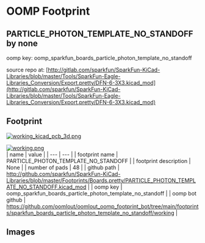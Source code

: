 # OOMP Footprint  
## PARTICLE_PHOTON_TEMPLATE_NO_STANDOFF  by none  
  
oomp key: oomp_sparkfun_boards_particle_photon_template_no_standoff  
  
source repo at: [http://gitlab.com/sparkfun/SparkFun-KiCad-Libraries/blob/master/Tools/SparkFun-Eagle-Libraries_Conversion/Export.pretty/DFN-6-3X3.kicad_mod](http://gitlab.com/sparkfun/SparkFun-KiCad-Libraries/blob/master/Tools/SparkFun-Eagle-Libraries_Conversion/Export.pretty/DFN-6-3X3.kicad_mod)  
## Footprint  
  
[![working_kicad_pcb_3d.png](working_kicad_pcb_3d_600.png)](working_kicad_pcb_3d.png)  
  
[![working.png](working_600.png)](working.png)  
| name | value | 
| --- | --- | 
| footprint name | PARTICLE_PHOTON_TEMPLATE_NO_STANDOFF | 
| footprint description | None | 
| number of pads | 48 | 
| github path | http://github.com/sparkfun/SparkFun-KiCad-Libraries/blob/master/Footprints/Boards.pretty/PARTICLE_PHOTON_TEMPLATE_NO_STANDOFF.kicad_mod | 
| oomp key | oomp_sparkfun_boards_particle_photon_template_no_standoff | 
| oomp bot github | https://github.com/oomlout/oomlout_oomp_footprint_bot/tree/main/footprints/sparkfun_boards_particle_photon_template_no_standoff/working | 
## Images  
